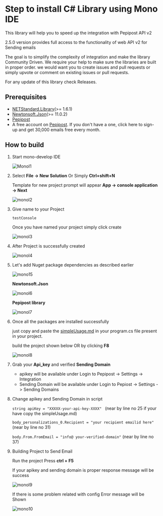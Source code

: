 # Step to install C# Library using Mono IDE

This library will help you to speed up the integration with Pepipost API v2 

2.5.0 version provides full access to the functionality of web API v2 for Sending emails

The goal is to simplify the complexity of integration and make the library Community Driven. We require your help to make sure the libraries are built in proper order.
we would want you to create issues and pull requests or simply upvote or comment on existing issues or pull requests.

For any update of this library check Releases.

## Prerequisites
   
   * [NETStandard.Library](https://www.nuget.org/packages/NETStandard.Library/)(>= 1.6.1)
   * [Newtonsoft.Json](https://www.nuget.org/packages/Newtonsoft.Json/)(>= 11.0.2)
   * [Pepipost](https://www.nuget.org/packages/Pepipost/)
   * A free account on [Pepipost](https://app.pepipost.com/index.php/signup/registeruser). If you don't have a one, click here to sign-up and get 30,000 emails free every month.
 
## How to build

   1. Start mono-develop IDE 
      
      ![Monol1](http://app1.falconide.com/integration_imgs/csharp-mono/l1.png)
   
   2. Select **File -> New Solution** Or Simply **Ctrl+shift+N**
   
      Template for new project prompt will appear **App -> console application -> Next**
      
      ![monol2](http://app1.falconide.com/integration_imgs/csharp-mono/l2.png)
      
   3. Give name to your Project 
   
      ```testConsole```
      
      Once you have named your project simply click create
      
      ![monol3](http://app1.falconide.com/integration_imgs/csharp-mono/l3.png)
      
   4. After Project is successfully created 
   
      ![monol4](http://app1.falconide.com/integration_imgs/csharp-mono/l4.png)

   5. Let's add Nuget package dependencies as described earlier
   
      ![mono15](http://app1.falconide.com/integration_imgs/csharp-mono/l5.png)
      
      **Newtonsoft.Json**
      
      ![monol6](http://app1.falconide.com/integration_imgs/csharp-mono/l6.png)
      
      **Pepipost library**
      
      ![monol7](https://app1.falconide.com/integration_imgs/csharp-mono/l7.png)
     
   6. Once all the packages are installed successfully 
   
      just copy and paste the [simpleUsage.md]() in your program.cs file present in your project.
      
      build the project shown below OR by clicking **F8**
      
      ![monol8](http://app1.falconide.com/integration_imgs/csharp-mono/l8.png)
      
   7. Grab your **Api_key** and verified **Sending Domain**
   
      * apikey will be available under Login to Pepipost -> Settings -> Integration
      * Sending Domain will be available under Login to Pepiost -> Settings -> Sending Domains
      
   8. Change apikey and Sending Domain in script 
   
      ```string apiKey = "XXXXX-your-api-key-XXXX" ``` (near by line no 25 if your have copy the simpleUsage.md)
           
      ```body_personalizations_0.Recipient = "your recipient emailid here"``` (near by line no 31)
     
      ```body.From.FromEmail = "info@ your-verified-domain"``` (near by line no 37)
     
   9. Building Project to Send Email
   
      Run the project Press **ctrl + F5**
      
      If your apikey and sending domain is proper response message will be success 
      
      ![monol9](http://app1.falconide.com/integration_imgs/csharp-mono/l9.png)
      
      If there is some problem related with config Error message will be Shown
      
      ![mono10](http://app1.falconide.com/integration_imgs/csharp-mono/l10.png)
     
   
      
      

      
      
